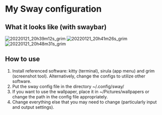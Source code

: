 # My Sway configuration


## What it looks like (with swaybar)

![20220121_20h39m12s_grim](https://user-images.githubusercontent.com/60475104/150582954-e7e42270-4749-4123-b1d5-fd0800cd47d3.png)
![20220121_20h41m26s_grim](https://user-images.githubusercontent.com/60475104/150582999-fd63aafa-e60f-44ab-867a-d07ddd6fb01b.png)
![20220121_20h48m31s_grim](https://user-images.githubusercontent.com/60475104/150583404-72cd4dad-0d35-44af-8056-7a8183485509.png)


## How to use

1. Install referenced software: kitty (terminal), sirula (app menu) and grim (screenshot tool). Alternatively, change the configs to utilize other software.
2. Put the sway config file in the directory ~/.config/sway/
3. If you want to use the wallpaper, place it in ~/Pictures/wallpapers or change the path in the config file appropriately. 
4. Change everything else that you may need to change (particularly input and output settings).
